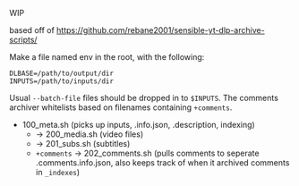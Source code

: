 WIP

based off of https://github.com/rebane2001/sensible-yt-dlp-archive-scripts/

Make a file named env in the root, with the following:
```env
DLBASE=/path/to/output/dir
INPUTS=/path/to/inputs/dir
```

Usual `--batch-file` files should be dropped in to `$INPUTS`. The comments archiver whitelists based on filenames containing `+comments`.

 - 100_meta.sh (picks up inputs, .info.json, .description, indexing)
    - → 200_media.sh (video files)
    - → 201_subs.sh (subtitles)
    - `+comments` → 202_comments.sh (pulls comments to seperate .comments.info.json, also keeps track of when it archived comments in `_indexes`)

